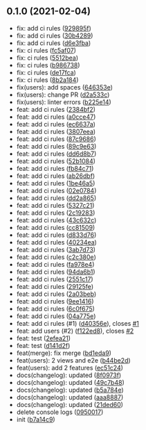 ## 0.1.0 (2021-02-04)

* fix: add ci rules ([929895f](https://github.com/mspr-integration-continue/mspr-cicd/commit/929895f))
* fix: add ci rules ([30b4289](https://github.com/mspr-integration-continue/mspr-cicd/commit/30b4289))
* fix: add ci rules ([d6e3fba](https://github.com/mspr-integration-continue/mspr-cicd/commit/d6e3fba))
* fix: ci rules ([fc5af07](https://github.com/mspr-integration-continue/mspr-cicd/commit/fc5af07))
* fix: ci rules ([5512bea](https://github.com/mspr-integration-continue/mspr-cicd/commit/5512bea))
* fix: ci rules ([b986738](https://github.com/mspr-integration-continue/mspr-cicd/commit/b986738))
* fix: ci rules ([de17fca](https://github.com/mspr-integration-continue/mspr-cicd/commit/de17fca))
* fix: ci rules ([8b2a184](https://github.com/mspr-integration-continue/mspr-cicd/commit/8b2a184))
* fix(users): add spaces ([646353e](https://github.com/mspr-integration-continue/mspr-cicd/commit/646353e))
* fix(users): change PR ([d2a533c](https://github.com/mspr-integration-continue/mspr-cicd/commit/d2a533c))
* fix(users): linter errors ([b225e14](https://github.com/mspr-integration-continue/mspr-cicd/commit/b225e14))
* feat: add ci rules ([2384bf2](https://github.com/mspr-integration-continue/mspr-cicd/commit/2384bf2))
* feat: add ci rules ([a0cce47](https://github.com/mspr-integration-continue/mspr-cicd/commit/a0cce47))
* feat: add ci rules ([ec6637a](https://github.com/mspr-integration-continue/mspr-cicd/commit/ec6637a))
* feat: add ci rules ([3807eea](https://github.com/mspr-integration-continue/mspr-cicd/commit/3807eea))
* feat: add ci rules ([87c9686](https://github.com/mspr-integration-continue/mspr-cicd/commit/87c9686))
* feat: add ci rules ([89c9e63](https://github.com/mspr-integration-continue/mspr-cicd/commit/89c9e63))
* feat: add ci rules ([dd6d8b7](https://github.com/mspr-integration-continue/mspr-cicd/commit/dd6d8b7))
* feat: add ci rules ([52b1084](https://github.com/mspr-integration-continue/mspr-cicd/commit/52b1084))
* feat: add ci rules ([fb84c71](https://github.com/mspr-integration-continue/mspr-cicd/commit/fb84c71))
* feat: add ci rules ([ab26dbf](https://github.com/mspr-integration-continue/mspr-cicd/commit/ab26dbf))
* feat: add ci rules ([1be46a5](https://github.com/mspr-integration-continue/mspr-cicd/commit/1be46a5))
* feat: add ci rules ([02e0784](https://github.com/mspr-integration-continue/mspr-cicd/commit/02e0784))
* feat: add ci rules ([dd2a865](https://github.com/mspr-integration-continue/mspr-cicd/commit/dd2a865))
* feat: add ci rules ([5327c21](https://github.com/mspr-integration-continue/mspr-cicd/commit/5327c21))
* feat: add ci rules ([2c19283](https://github.com/mspr-integration-continue/mspr-cicd/commit/2c19283))
* feat: add ci rules ([43c632c](https://github.com/mspr-integration-continue/mspr-cicd/commit/43c632c))
* feat: add ci rules ([cc81509](https://github.com/mspr-integration-continue/mspr-cicd/commit/cc81509))
* feat: add ci rules ([d833d76](https://github.com/mspr-integration-continue/mspr-cicd/commit/d833d76))
* feat: add ci rules ([40234ea](https://github.com/mspr-integration-continue/mspr-cicd/commit/40234ea))
* feat: add ci rules ([3ab7d73](https://github.com/mspr-integration-continue/mspr-cicd/commit/3ab7d73))
* feat: add ci rules ([c2c380e](https://github.com/mspr-integration-continue/mspr-cicd/commit/c2c380e))
* feat: add ci rules ([fa978e4](https://github.com/mspr-integration-continue/mspr-cicd/commit/fa978e4))
* feat: add ci rules ([94da6b1](https://github.com/mspr-integration-continue/mspr-cicd/commit/94da6b1))
* feat: add ci rules ([2551c17](https://github.com/mspr-integration-continue/mspr-cicd/commit/2551c17))
* feat: add ci rules ([29125fe](https://github.com/mspr-integration-continue/mspr-cicd/commit/29125fe))
* feat: add ci rules ([2a03beb](https://github.com/mspr-integration-continue/mspr-cicd/commit/2a03beb))
* feat: add ci rules ([9ee1416](https://github.com/mspr-integration-continue/mspr-cicd/commit/9ee1416))
* feat: add ci rules ([6c0f675](https://github.com/mspr-integration-continue/mspr-cicd/commit/6c0f675))
* feat: add ci rules ([04a775e](https://github.com/mspr-integration-continue/mspr-cicd/commit/04a775e))
* feat: add ci rules (#1) ([d40356e](https://github.com/mspr-integration-continue/mspr-cicd/commit/d40356e)), closes [#1](https://github.com/mspr-integration-continue/mspr-cicd/issues/1)
* feat: add users (#2) ([f122ed8](https://github.com/mspr-integration-continue/mspr-cicd/commit/f122ed8)), closes [#2](https://github.com/mspr-integration-continue/mspr-cicd/issues/2)
* feat: test ([2efea21](https://github.com/mspr-integration-continue/mspr-cicd/commit/2efea21))
* feat: test ([d141d2f](https://github.com/mspr-integration-continue/mspr-cicd/commit/d141d2f))
* feat(merge): fix merge ([bd1eda9](https://github.com/mspr-integration-continue/mspr-cicd/commit/bd1eda9))
* feat(users): 2 views and e2e ([b44be2d](https://github.com/mspr-integration-continue/mspr-cicd/commit/b44be2d))
* feat(users): add 2 features ([ec51c24](https://github.com/mspr-integration-continue/mspr-cicd/commit/ec51c24))
* docs(changelog): updated ([8f0973f](https://github.com/mspr-integration-continue/mspr-cicd/commit/8f0973f))
* docs(changelog): updated ([49c7b48](https://github.com/mspr-integration-continue/mspr-cicd/commit/49c7b48))
* docs(changelog): updated ([b5a784e](https://github.com/mspr-integration-continue/mspr-cicd/commit/b5a784e))
* docs(changelog): updated ([aaa8887](https://github.com/mspr-integration-continue/mspr-cicd/commit/aaa8887))
* docs(changelog): updated ([21ded60](https://github.com/mspr-integration-continue/mspr-cicd/commit/21ded60))
* delete console logs ([0950017](https://github.com/mspr-integration-continue/mspr-cicd/commit/0950017))
* init ([b7a14c9](https://github.com/mspr-integration-continue/mspr-cicd/commit/b7a14c9))




